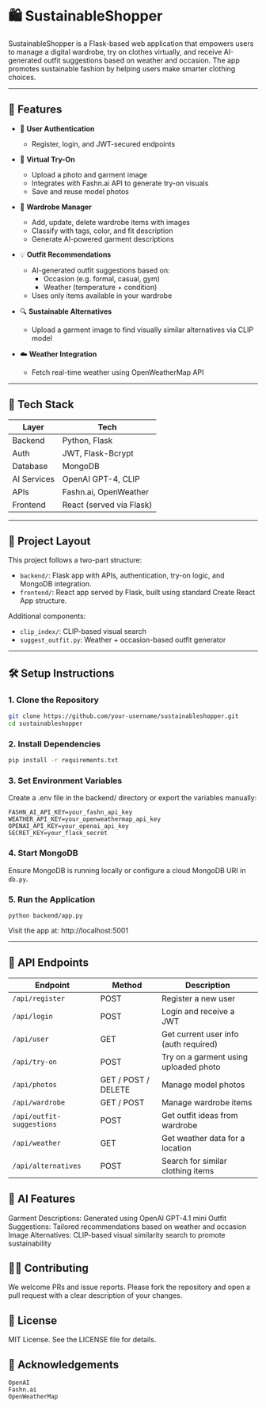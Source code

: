 # 🛍️ SustainableShopper

SustainableShopper is a Flask-based web application that empowers users to manage a digital wardrobe, try on clothes virtually, and receive AI-generated outfit suggestions based on weather and occasion. The app promotes sustainable fashion by helping users make smarter clothing choices.

---

## 🚀 Features

- 🔐 **User Authentication**
  - Register, login, and JWT-secured endpoints

- 👗 **Virtual Try-On**
  - Upload a photo and garment image
  - Integrates with Fashn.ai API to generate try-on visuals
  - Save and reuse model photos

- 👚 **Wardrobe Manager**
  - Add, update, delete wardrobe items with images
  - Classify with tags, color, and fit description
  - Generate AI-powered garment descriptions

- 💡 **Outfit Recommendations**
  - AI-generated outfit suggestions based on:
    - Occasion (e.g. formal, casual, gym)
    - Weather (temperature + condition)
  - Uses only items available in your wardrobe

- 🔍 **Sustainable Alternatives**
  - Upload a garment image to find visually similar alternatives via CLIP model

- ☁️ **Weather Integration**
  - Fetch real-time weather using OpenWeatherMap API

---

## 🧱 Tech Stack

| Layer       | Tech                  |
|-------------|-----------------------|
| Backend     | Python, Flask         |
| Auth        | JWT, Flask-Bcrypt     |
| Database    | MongoDB               |
| AI Services | OpenAI GPT-4, CLIP    |
| APIs        | Fashn.ai, OpenWeather |
| Frontend    | React (served via Flask) |

---

## 🔧 Project Layout

This project follows a two-part structure:
- `backend/`: Flask app with APIs, authentication, try-on logic, and MongoDB integration.
- `frontend/`: React app served by Flask, built using standard Create React App structure.

Additional components:
- `clip_index/`: CLIP-based visual search
- `suggest_outfit.py`: Weather + occasion-based outfit generator


---

## 🛠️ Setup Instructions

### 1. Clone the Repository
```bash
git clone https://github.com/your-username/sustainableshopper.git
cd sustainableshopper
```

### 2. Install Dependencies

```bash
pip install -r requirements.txt
```

### 3. Set Environment Variables
Create a .env file in the backend/ directory or export the variables manually:

```
FASHN_AI_API_KEY=your_fashn_api_key
WEATHER_API_KEY=your_openweathermap_api_key
OPENAI_API_KEY=your_openai_api_key
SECRET_KEY=your_flask_secret
```

### 4. Start MongoDB

Ensure MongoDB is running locally or configure a cloud MongoDB URI in `db.py`.

### 5. Run the Application
```
python backend/app.py
```

Visit the app at: http://localhost:5001

---

## 🧪 API Endpoints

| Endpoint                  | Method           | Description                                |
|---------------------------|------------------|--------------------------------------------|
| `/api/register`           | POST             | Register a new user                        |
| `/api/login`              | POST             | Login and receive a JWT                    |
| `/api/user`               | GET              | Get current user info (auth required)      |
| `/api/try-on`             | POST             | Try on a garment using uploaded photo      |
| `/api/photos`             | GET / POST / DELETE | Manage model photos                    |
| `/api/wardrobe`           | GET / POST       | Manage wardrobe items                      |
| `/api/outfit-suggestions` | POST             | Get outfit ideas from wardrobe             |
| `/api/weather`            | GET              | Get weather data for a location            |
| `/api/alternatives`       | POST             | Search for similar clothing items          |

## 🤖 AI Features

Garment Descriptions: Generated using OpenAI GPT-4.1 mini
Outfit Suggestions: Tailored recommendations based on weather and occasion
Image Alternatives: CLIP-based visual similarity search to promote sustainability

## 🧑‍💻 Contributing

We welcome PRs and issue reports. Please fork the repository and open a pull request with a clear description of your changes.

## 📜 License
MIT License. See the LICENSE file for details.

## 🙌 Acknowledgements
```
OpenAI
Fashn.ai
OpenWeatherMap
```